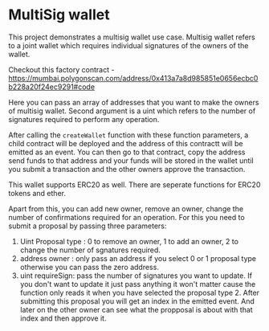 # MultiSig wallet

This project demonstrates a multisig wallet use case. 
Multisig wallet refers to a joint wallet which requires individual signatures of the owners of the wallet.

Checkout this factory contract - https://mumbai.polygonscan.com/address/0x413a7a8d985851e0656ecbc0b228a20f24ec9291#code

Here you can pass an array of addresses that you want to make the owners of multisig wallet.
Second argument is a uint which refers to the number of signatures required to perform any operation.

After calling the `createWallet` function with these function parameters, a child contract will be deployed and the address of this contractt will be emitted as an event.
You can then go to that contract, copy the address send funds to that address and your funds will be stored in the wallet until you submit a transaction and the other owners approve the transaction. 

This wallet supports ERC20 as well. There are seperate functions for ERC20 tokens and ether.

Apart from this, you can add new owner, remove an owner, change the number of confirmations required for an operation.
For this you need to submit a proposal by passing three parameters:
1. Uint Proposal type : 0 to remove an owner, 1 to add an owner, 2 to change the number of sgnatures required.
2. address owner : only pass an address if you select 0 or 1 proposal type otherwise you can pass the zero address.
3. uint requireSign: pass the number of signatures you want to update. If you don't want to update it just pass anything it won't matter cause the function only reads it   when you have selected the proposal type 2.
After submitting this proposal you will get an index in the emitted event.
And later on the other owner can see what the propposal is about with that index and then approve it.

